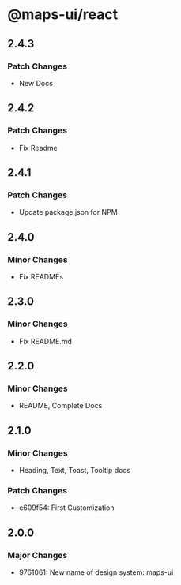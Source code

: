 # @maps-ui/react

## 2.4.3

### Patch Changes

- New Docs

## 2.4.2

### Patch Changes

- Fix Readme

## 2.4.1

### Patch Changes

- Update package.json for NPM

## 2.4.0

### Minor Changes

- Fix READMEs

## 2.3.0

### Minor Changes

- Fix README.md

## 2.2.0

### Minor Changes

- README, Complete Docs

## 2.1.0

### Minor Changes

- Heading, Text, Toast, Tooltip docs

### Patch Changes

- c609f54: First Customization

## 2.0.0

### Major Changes

- 9761061: New name of design system: maps-ui
